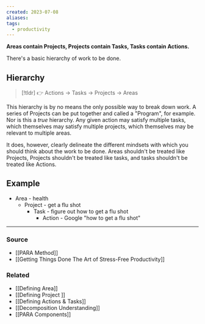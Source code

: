```yaml
---
created: 2023-07-08
aliases: 
tags:
  - productivity
---
```

**Areas contain Projects, Projects contain Tasks, Tasks contain Actions.**

There's a basic hierarchy of work to be done. 

## Hierarchy

> [!tldr] 👉 Actions → Tasks → Projects → Areas

This hierarchy is by no means the only possible way to break down work. A series of Projects can be put together and called a "Program", for example.  Nor is this a *true* hierarchy. Any given action may satisfy multiple tasks, which themselves may satisfy multiple projects, which themselves may be relevant to multiple areas.

It does, however, clearly delineate the different mindsets with which you should think about the work to be done. Areas shouldn't be treated like Projects, Projects shouldn't be treated like tasks, and tasks shouldn't be treated like Actions.

## Example

- Area - health
    - Project - get a flu shot
        - Task - figure out how to get a flu shot
	        - Action - Google "how to get a flu shot"

****
### Source
- [[PARA Method]]
- [[Getting Things Done The Art of Stress-Free Productivity]]

### Related
- [[Defining Area]]
- [[Defining Project ]]
- [[Defining Actions & Tasks]]
- [[Decomposition Understanding]]
- [[PARA Components]]